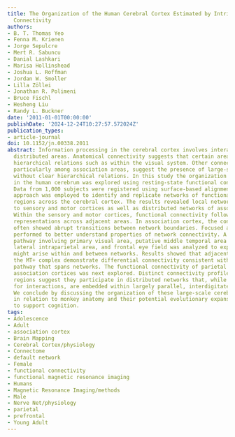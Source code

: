 ```yaml
---
title: The Organization of the Human Cerebral Cortex Estimated by Intrinsic Functional
  Connectivity
authors:
- B. T. Thomas Yeo
- Fenna M. Krienen
- Jorge Sepulcre
- Mert R. Sabuncu
- Danial Lashkari
- Marisa Hollinshead
- Joshua L. Roffman
- Jordan W. Smoller
- Lilla Zöllei
- Jonathan R. Polimeni
- Bruce Fischl
- Hesheng Liu
- Randy L. Buckner
date: '2011-01-01T00:00:00'
publishDate: '2024-12-24T10:27:57.572024Z'
publication_types:
- article-journal
doi: 10.1152/jn.00338.2011
abstract: Information processing in the cerebral cortex involves interactions among
  distributed areas. Anatomical connectivity suggests that certain areas form local
  hierarchical relations such as within the visual system. Other connectivity patterns,
  particularly among association areas, suggest the presence of large-scale circuits
  without clear hierarchical relations. In this study the organization of networks
  in the human cerebrum was explored using resting-state functional connectivity MRI.
  Data from 1,000 subjects were registered using surface-based alignment. A clustering
  approach was employed to identify and replicate networks of functionally coupled
  regions across the cerebral cortex. The results revealed local networks confined
  to sensory and motor cortices as well as distributed networks of association regions.
  Within the sensory and motor cortices, functional connectivity followed topographic
  representations across adjacent areas. In association cortex, the connectivity patterns
  often showed abrupt transitions between network boundaries. Focused analyses were
  performed to better understand properties of network connectivity. A canonical sensory-motor
  pathway involving primary visual area, putative middle temporal area complex (MT+),
  lateral intraparietal area, and frontal eye field was analyzed to explore how interactions
  might arise within and between networks. Results showed that adjacent regions of
  the MT+ complex demonstrate differential connectivity consistent with a hierarchical
  pathway that spans networks. The functional connectivity of parietal and prefrontal
  association cortices was next explored. Distinct connectivity profiles of neighboring
  regions suggest they participate in distributed networks that, while showing evidence
  for interactions, are embedded within largely parallel, interdigitated circuits.
  We conclude by discussing the organization of these large-scale cerebral networks
  in relation to monkey anatomy and their potential evolutionary expansion in humans
  to support cognition.
tags:
- Adolescence
- Adult
- association cortex
- Brain Mapping
- Cerebral Cortex/physiology
- Connectome
- default network
- Female
- functional connectivity
- functional magnetic resonance imaging
- Humans
- Magnetic Resonance Imaging/methods
- Male
- Nerve Net/physiology
- parietal
- prefrontal
- Young Adult
---
```

